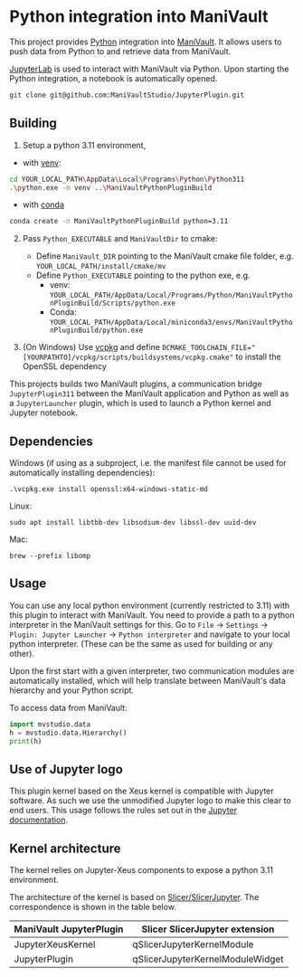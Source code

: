 # Python integration into ManiVault

This project provides [Python](https://en.wikipedia.org/wiki/Python_(programming_language)) integration into [ManiVault](https://github.com/ManiVaultStudio/core). It allows users to push data from Python to and retrieve data from ManiVault. 

[JupyterLab](https://jupyter.org/) is used to interact with ManiVault via Python. Upon starting the Python integration, a notebook is automatically opened.

```bash
git clone git@github.com:ManiVaultStudio/JupyterPlugin.git
```

## Building

1. Setup a python 3.11 environment, 
- with [venv](https://docs.python.org/3.11/library/venv.html):
```bash
cd YOUR_LOCAL_PATH\AppData\Local\Programs\Python\Python311
.\python.exe -m venv ..\ManiVaultPythonPluginBuild
```
- with [conda](https://docs.conda.io/projects/conda/en/latest/user-guide/tasks/manage-environments.html)
```bash
conda create -n ManiVaultPythonPluginBuild python=3.11
```
2. Pass `Python_EXECUTABLE` and `ManiVaultDir` to cmake:
    - Define `ManiVault_DIR` pointing to the ManiVault cmake file folder, e.g. `YOUR_LOCAL_PATH/install/cmake/mv`
    - Define `Python_EXECUTABLE` pointing to the python exe, e.g. 
        - venv: `YOUR_LOCAL_PATH/AppData/Local/Programs/Python/ManiVaultPythonPluginBuild/Scripts/python.exe`
        - Conda: `YOUR_LOCAL_PATH/AppData/Local/miniconda3/envs/ManiVaultPythonPluginBuild/python.exe`

3. (On Windows) Use [vcpkg](https://github.com/microsoft/vcpkg) and define `DCMAKE_TOOLCHAIN_FILE="[YOURPATHTO]/vcpkg/scripts/buildsystems/vcpkg.cmake"` to install the OpenSSL dependency

This projects builds two ManiVault plugins, a communication bridge `JupyterPlugin311` between the ManiVault application and Python as well as a `JupyterLauncher` plugin, which is used to launch a Python kernel and Jupyter notebook.

## Dependencies

Windows (if using as a subproject, i.e. the manifest file cannot be used for automatically installing dependencies):
```
.\vcpkg.exe install openssl:x64-windows-static-md
```

Linux:
```
sudo apt install libtbb-dev libsodium-dev libssl-dev uuid-dev
```

Mac:
```
brew --prefix libomp
```

## Usage

You can use any local python environment (currently restricted to 3.11) with this plugin to interact with ManiVault. 
You need to provide a path to a python interpreter in the ManiVault settings for this. Go to `File` -> `Settings` -> `Plugin: Jupyter Launcher` -> `Python interpreter` and navigate to your local python interpreter. (These can be the same as used for building or any other).

Upon the first start with a given interpreter, two communication modules are automatically installed, which will help translate between ManiVault's data hierarchy and your Python script.

To access data from ManiVault:
```python
import mvstudio.data
h = mvstudio.data.Hierarchy()
print(h)
```


## Use of Jupyter logo

This plugin kernel based on the Xeus kernel is compatible with Jupyter software. As such we use the unmodified Jupyter logo to make this clear to end users. This usage follows the rules set out in the [Jupyter documentation](https://jupyter.org/governance/trademarks.html#uses-that-never-require-approval).

## Kernel architecture

The kernel relies on Jupyter-Xeus components to expose a python 3.11 environment. 

The architecture of the kernel is based on [Slicer/SlicerJupyter](https://github.com/Slicer/SlicerJupyter). The correspondence is shown in the table below.

ManiVault JupyterPlugin | Slicer SlicerJupyter extension
---| --- 
JupyterXeusKernel | qSlicerJupyterKernelModule 
JupyterPlugin | qSlicerJupyterKernelModuleWidget


